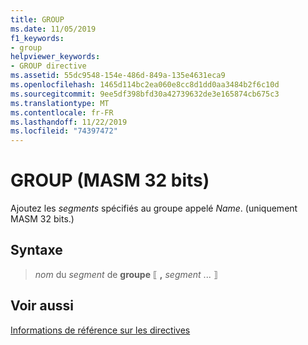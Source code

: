 ```yaml
---
title: GROUP
ms.date: 11/05/2019
f1_keywords:
- group
helpviewer_keywords:
- GROUP directive
ms.assetid: 55dc9548-154e-486d-849a-135e4631eca9
ms.openlocfilehash: 1465d114bc2ea060e8cc8d1dd0aa3484b2f6c10d
ms.sourcegitcommit: 9ee5df398bfd30a42739632de3e165874cb675c3
ms.translationtype: MT
ms.contentlocale: fr-FR
ms.lasthandoff: 11/22/2019
ms.locfileid: "74397472"
---
```

# <a name="group-32-bit-masm"></a>GROUP (MASM 32 bits)

Ajoutez les *segments* spécifiés au groupe appelé *Name*. (uniquement MASM 32 bits.)

## <a name="syntax"></a>Syntaxe

> *nom* du *segment* de **groupe** ⟦ __,__ *segment* ... ⟧

## <a name="see-also"></a>Voir aussi

[Informations de référence sur les directives](../../assembler/masm/directives-reference.md)
